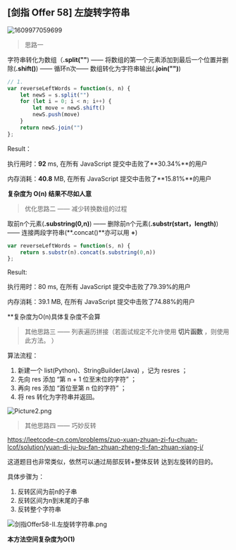 ## [剑指 Offer 58] 左旋转字符串 ##

![1609977059699](C:\Users\lizhiyao\AppData\Roaming\Typora\typora-user-images\1609977059699.png)

> 思路一

字符串转化为数组（**.split(""**) —— 将数组的第一个元素添加到最后一个位置并删除(**.shift()**) —— 循环n次—— 数组转化为字符串输出(**.join("")**)

```js
// 1.
var reverseLeftWords = function(s, n) {
    let newS = s.split("")
    for (let i = 0; i < n; i++) {
        let move = newS.shift()
        newS.push(move)
    }
    return newS.join("")
};
```

Result：

执行用时：**92** ms, 在所有 JavaScript 提交中击败了**30.34%**的用户

内存消耗：**40.8** MB, 在所有 JavaScript 提交中击败了**15.81%**的用户

**复杂度为 O(n) 结果不尽如人意** 

> 优化思路二 —— 减少转换数组的过程

取前n个元素(**.substring(0,n)**) —— 删除前n个元素(**.substr(start，length)**) —— 连接两段字符串(**.concat()**亦可以用 **+**)

``` js
var reverseLeftWords = function(s, n) {
    return s.substr(n).concat(s.substring(0,n))
};
```

Result:

执行用时：80 ms, 在所有 JavaScript 提交中击败了79.39%的用户

内存消耗：39.1 MB, 在所有 JavaScript 提交中击败了74.88%的用户

**复杂度为O(n)具体复杂度不会算

> 其他思路三 ——  列表遍历拼接（若面试规定不允许使用 **切片函数** ，则使用此方法。 ）

算法流程：

1. 新建一个 list(Python)、StringBuilder(Java) ，记为 resres ；
2. 先向 res 添加 “第 n + 1 位至末位的字符” ；
3. 再向 res 添加 “首位至第 n 位的字符” ；
4. 将 res 转化为字符串并返回。

 ![Picture2.png](https://pic.leetcode-cn.com/5d1b29cce931ef9f42aab53435e8ba834ce9fe47df87df744c6568125112aae1-Picture2.png) 

> 其他思路四 —— 巧妙反转

https://leetcode-cn.com/problems/zuo-xuan-zhuan-zi-fu-chuan-lcof/solution/yuan-di-ju-bu-fan-zhuan-zheng-ti-fan-zhuan-xiang-j/

这道题目也非常类似，依然可以通过局部反转+整体反转 达到左旋转的目的。

具体步骤为：

1. 反转区间为前n的子串
2. 反转区间为n到末尾的子串
3. 反转整个字符串

 ![剑指Offer58-II.左旋转字符串.png](https://pic.leetcode-cn.com/1599203229-TUcYHl-%E5%89%91%E6%8C%87Offer58-II.%E5%B7%A6%E6%97%8B%E8%BD%AC%E5%AD%97%E7%AC%A6%E4%B8%B2.png) 

**本方法空间复杂度为O(1)**

